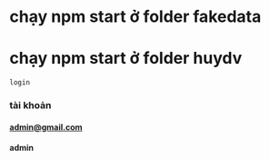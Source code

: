# chạy npm start ở folder fakedata

# chạy npm start ở folder huydv

`login`

### tài khoản

#### admin@gmail.com

#### admin
